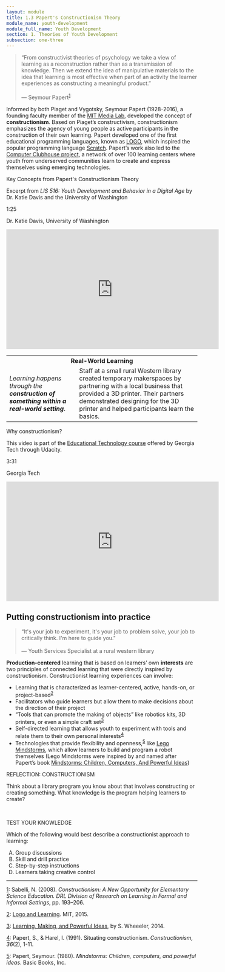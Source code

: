 ```yaml
---
layout: module
title: 1.3 Papert's Constructionism Theory
module_name: youth-development
module_full_name: Youth Development
section: 1. Theories of Youth Development
subsection: one-three
---
```


>“From constructivist theories of psychology we take a view of learning as a reconstruction rather than as a transmission of knowledge. Then we extend the idea of manipulative materials to the idea that learning is most effective when part of an activity the learner experiences as constructing a meaningful product.”<br/><br/>— Seymour Papert<sup><a name="1" href="#fn1">1</a></sup>

Informed by both Piaget and Vygotsky, Seymour Papert (1928-2016), a founding faculty member of the <a href="http://el.media.mit.edu/logo-foundation/what_is_logo/logo_programming.html" target="_blank">MIT Media Lab</a>, developed the concept of **constructionism**. Based on Piaget’s constructivism, constructionism emphasizes the agency of young people as active participants in the construction of their own learning. Papert developed one of the first educational programming languages, known as <a href="http://el.media.mit.edu/logo-foundation/what_is_logo/logo_programming.html" target="_blank">LOGO</a>, which inspired the popular programming language <a href="https://scratch.mit.edu/" target="_blank">Scratch</a>. Papert’s work also led to the <a href="https://theclubhousenetwork.org/" target="_blank">Computer Clubhouse project</a>, a network of over 100 learning centers where youth from underserved communities learn to create and express themselves using emerging technologies. 

<div class="explanatory">
  <p>Key Concepts from Papert's Constructionism Theory</p>
  <p>Excerpt from <i>LIS 516: Youth Development and Behavior in a Digital Age</i> by Dr. Katie Davis and the University of Washington</p>
<p class="videotime">1:25</p><p class="source">Dr. Katie Davis, University of Washington</p>

<div class="video">
<iframe width="560" height="315" src="https://www.youtube.com/embed/MCizl2QjC6U" frameborder="0" allow="autoplay; encrypted-media" allowfullscreen></iframe>
</div></div>

<table class="colorful-th"> 
  <tr><th colspan="2">Real-World Learning</th></tr>
  <tr><td><i>Learning happens through the <b>construction of something within a real-world setting</b></i>.</td><td>Staff at a small rural Western library created temporary makerspaces by partnering with a local business that provided a 3D printer. Their partners demonstrated designing for the 3D printer and helped participants learn the basics. </td></tr> 
</table>

<div class="explanatory">
  <p>Why constructionism?</p>
  <p>This video is part of the <a href="https://www.udacity.com/course/educational-technology--ud915" target="_blank">Educational Technology course</a> offered by Georgia Tech through Udacity.</p>
<p class="videotime">3:31</p><p class="source">Georgia Tech</p>

<div class="video">
<iframe width="560" height="315" src="https://www.youtube.com/embed/-qsiqetMlCg" frameborder="0" allow="autoplay; encrypted-media" allowfullscreen></iframe>
</div></div>


## Putting constructionism into practice
<!-- INTK_001 -->
>“It's your job to experiment, it's your job to problem solve, your job to critically think. I'm here to guide you."<br/><br/>— Youth Services Specialist at a rural western library  

**Production-centered** learning that is based on learners’ own **interests** are two principles of connected learning that were directly inspired by constructionism. Constructionist learning experiences can involve:  

- Learning that is characterized as learner-centered, active, hands-on, or project-based<sup><a name="2" href="#fn2">2</a></sup>  
- Facilitators who guide learners but allow them to make decisions about the direction of their project 
- “Tools that can promote the making of objects” like robotics kits, 3D printers, or even a simple craft set<sup><a name="3" href="#fn3">3</a></sup> 
- Self-directed learning that allows youth to experiment with tools and relate them to their own personal interests<sup><a name="4" href="#fn4">4</a></sup>
- Technologies that provide flexibility and openness,<sup><a name="5" href="#fn5">5</a></sup> like <a href="https://education.lego.com/en-us/training/mindstorms-ev3" target="_blank">Lego Mindstorms</a>, which allow learners to build and program a robot themselves (Lego Mindstorms were inspired by and named after Papert’s book <a href="https://mindstorms.media.mit.edu/" target="_blank">Mindstorms: Children, Computers, And Powerful Ideas</a>) 

<div class="reflection"> 

  <p><span class="box-title">REFLECTION: CONSTRUCTIONISM</span></p> 

  <p>Think about a library program you know about that involves constructing or creating something. What knowledge is the program helping learners to create? </p>
</div>
<br>

<div class="reflection"> 

  <p><span class="box-title">TEST YOUR KNOWLEDGE</span></p> 

  <p>Which of the following would best describe a constructionist approach to learning:</p> 
  <ol type="A">
  <li>Group discussions</li>
  <li>Skill and drill practice</li>
  <li>Step-by-step instructions</li>
  <li>Learners taking creative control</li>
  </ol>
</div>

<hr/>

<a name="fn1" href="#1">1</a>: Sabelli, N. (2008). _Constructionism: A New Opportunity for Elementary Science Education. DRL Division of Research on Learning in Formal and Informal Settings_, pp. 193–206.

<a name="fn2" href="#2">2</a>: [Logo and Learning](http://el.media.mit.edu/logo-foundation/what_is_logo/logo_and_learning.html). MIT, 2015. 

<a name="fn3" href="#3">3</a>: [Learning, Making, and Powerful Ideas](http://steve-wheeler.blogspot.co.uk/2014/09/learning-making-and-powerful-ideas.html?m=1), by S. Wheeeler, 2014.

<a name="fn4" href="#4">4</a>: Papert, S., & Harel, I. (1991). Situating constructionism. _Constructionism, 36_(2), 1-11.

<a name="fn5" href="#5">5</a>: Papert, Seymour. (1980). _Mindstorms: Children, computers, and powerful ideas_. Basic Books, Inc.